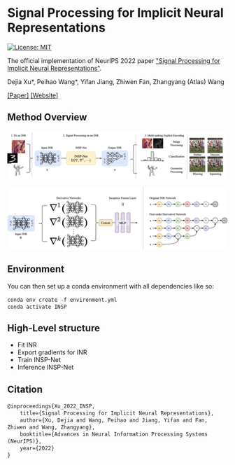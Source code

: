 # Signal Processing for Implicit Neural Representations

[![License: MIT](https://img.shields.io/badge/License-MIT-green.svg)](https://opensource.org/licenses/MIT)

The official implementation of NeurIPS 2022 paper ["Signal Processing for Implicit Neural Representations"]().

Dejia Xu*, Peihao Wang*, Yifan Jiang, Zhiwen Fan, Zhangyang (Atlas) Wang

[[Paper]](https://arxiv.org/abs/2210.08772) [[Website]](https://vita-group.github.io/INSP)

## Method Overview

![](./docs/static/media/overview.e47f8ec0149b9912e940.png)

![](./docs/static/media/framework.0c59d0c8b8386b9f7f45.png)

## Environment

You can then set up a conda environment with all dependencies like so:

```
conda env create -f environment.yml
conda activate INSP
```

## High-Level structure

- Fit INR
- Export gradients for INR
- Train INSP-Net
- Inference INSP-Net

## Citation

```
@inproceedings{Xu_2022_INSP,
    title={Signal Processing for Implicit Neural Representations},
    author={Xu, Dejia and Wang, Peihao and Jiang, Yifan and Fan, Zhiwen and Wang, Zhangyang},
    booktitle={Advances in Neural Information Processing Systems (NeurIPS)},
    year={2022}
}
```

